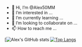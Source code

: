 - 👋 Hi, I’m @Alex50MM
- 👀 I’m interested in ...
- 🌱 I’m currently learning ...
- 💞️ I’m looking to collaborate on ...
- 📫 How to reach me ...

<!---
Alex50MM/Alex50MM is a ✨ special ✨ repository because its `README.md` (this file) appears on your GitHub profile.
You can click the Preview link to take a look at your changes.
--->
[![Alex's GitHub stats](https://github-readme-stats.vercel.app/api?username=Alex50MM&show_icons=true&theme=github_dark)
[![Top Langs](https://github-readme-stats.vercel.app/api/top-langs/?username=Alex50MM)](https://github.com/Alex50MMa/github-readme-stats)
